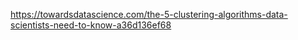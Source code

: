 https://towardsdatascience.com/the-5-clustering-algorithms-data-scientists-need-to-know-a36d136ef68
